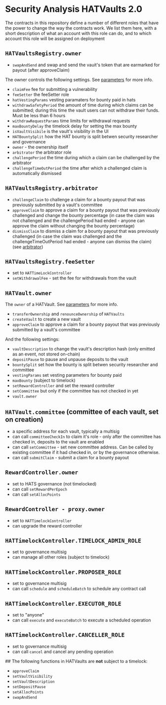 # Security Analysis HATVaults 2.0


The contracts in this repository define a number of different roles that have the power to change the way the contracts work. We list them here, with a short description of what an account with this role can do, and to which account this role will be assigned on deployment

## `HATVaultsRegistry.owner`

- `swapAndSend` and swap and send the vauit's token that are earmarked for payout (after approveClaim)

The owner controls the following settings. 
See [parameters](./parameters.md) for more info.

- `claimFee` fee for submitting a vulnerability
- `feeSetter` the feeSetter role
- `hatVestingParams` vesting paramaters for bounty paid in hats
- `withdrawSafetyPeriod` the amount of time during which claims can be submitted; during this time the vault users can not withdraw their funds. Must be less than 6 hours
- `withdrawRequestParams` time limits for withdrawal requests
- `maxBountyDelay` the timelock delay for setting the max bounty
- `isVaultVisibile` is the vault's visibility in the UI
- `HATBountySplit` how the HAT bounty is split betwen security researcher and governance
- `owner` - the ownership itself 
- `arbitrator` the arbitrator role
- `challengePeriod` the time during which a claim can be challenged by the arbitrator
- `challengeTimeOutPeriod` the time after which a challenged claim is automatically dismissed



## `HATVaultsRegistry.arbitrator`

- `challengeClaim` to challenge a claim for a bounty payout that was previously submitted by a vault's committee
- `approveClaim` to approve a claim for a bounty payout that was previously challenged and change the bounty percentage (in case the claim was not challenged and the challengePeriod had ended - anyone can approve the claim without changing the bounty percentage)
- `dismissClaim` to dismiss a claim for a bounty payout that was previously challenged (in case the claim was challenged and the challengeTimeOutPeriod had ended - anyone can dismiss the claim)
(see [arbitrator](./arbitrator.md))

## `HATVaultsRegistry.feeSetter`

- set to `HATTimeLockController`
- `setWithdrawalFee` - set the fee for withdrawals from the vault

## `HATVault.owner`

The `owner` of a HATVault.
See [parameters](./parameters.md) for more info.

- `transferOwnership` and `renounceOwnership` of `HATVaults`
- `createVault` to create a new vault
- `approveClaim` to approve a claim for a bounty payout that was previously submitted by a vault's committee

And the following settings:

- `vaultDescription` to change the vault's description hash (only emitted as an event, not stored on-chain)
- `depositPause` to pause and unpause deposits to the vault
- `bountySplit` set how the bounty is split betwen security researcher and committee
- `vestingParams` set vesting parameters for bounty paid
- `maxBounty` (subject to timelock)
- `setRewardController`  and set the reward controller
- `setCommittee` but only if the committee has not checked in yet
- `vault.owner`

## `HATVault.committee` (committee of each vault, set on creation)

- a specific address for each vault, typically a multisig
- can call `committeeCheckIn` to claim it's role - only after the committee has checked in, deposits to the vault are enabled
- can call `setCommittee` - set new committee address. Can be called by existing committee if it had checked in, or by the governance otherwise.
- can call `submitClaim` - submit a claim for a bounty payout

## `RewardController.owner`

- set to HATS governance (not timelocked)
- can call `setRewardPerEpoch`
- can call `setAllocPoints`

## `RewardController - proxy.owner`

- set to `HATTimelockController`
- can upgrade the reward controller

## `HATTimelockController.TIMELOCK_ADMIN_ROLE`

- set to governance multisig
- can manage all other roles (subject to timelock)

## `HATTimelockController.PROPOSER_ROLE`

- set to governance multisig
- can call `schedule` and `scheduleBatch` to schedule any contract call

## `HATTimelockController.EXECUTOR_ROLE`

- set to "anyone"
- can call `execute` and `executeBatch` to execute a scheduled operation

## `HATTimelockController.CANCELLER_ROLE`

- set to governance multisig
- can call `cancel` and cancel any pending operation


## The following functions in HATVaults are **not** subject to a timelock:
  - `approveClaim`
  - `setVaultVisibility`
  - `setVaultDescription`
  - `setDepositPause`
  - `setAllocPoints`
  - `swapAndSend`
